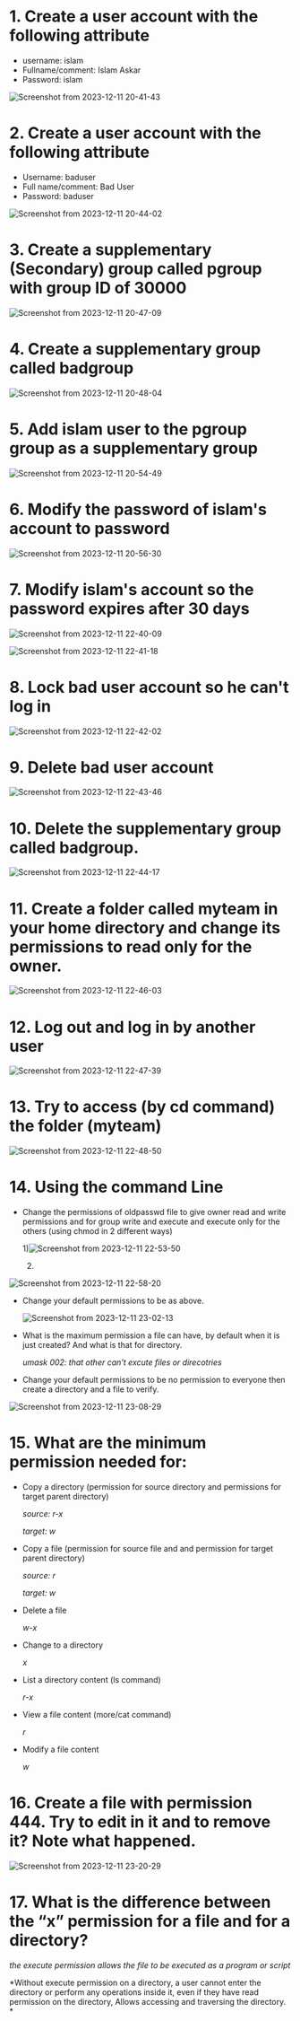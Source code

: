 # 1. Create a user account with the following attribute
  - username: islam
  - Fullname/comment: Islam Askar
  - Password: islam
    
![Screenshot from 2023-12-11 20-41-43](https://github.com/shimaafathi123/ITI_OS_intake44/assets/93112282/6465f9b3-c07d-444a-82ef-e2676f38f86e)

# 2. Create a user account with the following attribute
- Username: baduser
- Full name/comment: Bad User
- Password: baduser

![Screenshot from 2023-12-11 20-44-02](https://github.com/shimaafathi123/ITI_OS_intake44/assets/93112282/61e7b341-29b9-4835-9c97-ac2e3f33207c)

# 3. Create a supplementary (Secondary) group called pgroup with group ID of 30000

![Screenshot from 2023-12-11 20-47-09](https://github.com/shimaafathi123/ITI_OS_intake44/assets/93112282/0e145b7f-6ba3-41da-89c5-8c8959e37ffa)

# 4. Create a supplementary group called badgroup

![Screenshot from 2023-12-11 20-48-04](https://github.com/shimaafathi123/ITI_OS_intake44/assets/93112282/e6dd135f-8449-49f7-8eb2-3d791769504f)

# 5. Add islam user to the pgroup group as a supplementary group

![Screenshot from 2023-12-11 20-54-49](https://github.com/shimaafathi123/ITI_OS_intake44/assets/93112282/4293909a-53e0-4675-bd1c-aec91db34bd3)

# 6. Modify the password of islam's account to password

![Screenshot from 2023-12-11 20-56-30](https://github.com/shimaafathi123/ITI_OS_intake44/assets/93112282/08b8822f-e56a-44af-8f9f-4518875d3eb9)

# 7. Modify islam's account so the password expires after 30 days

![Screenshot from 2023-12-11 22-40-09](https://github.com/shimaafathi123/ITI_OS_intake44/assets/93112282/9a4c7254-73fd-41f6-8d14-acf5ca7a4942)

![Screenshot from 2023-12-11 22-41-18](https://github.com/shimaafathi123/ITI_OS_intake44/assets/93112282/8b6f4bef-0464-4cae-95d7-721b7faaf161)

# 8. Lock bad user account so he can't log in

![Screenshot from 2023-12-11 22-42-02](https://github.com/shimaafathi123/ITI_OS_intake44/assets/93112282/f334bdd6-804a-4253-b046-9846a205f699)

# 9. Delete bad user account

![Screenshot from 2023-12-11 22-43-46](https://github.com/shimaafathi123/ITI_OS_intake44/assets/93112282/893f379c-e13c-42ef-9c09-6062b00c9327)

# 10. Delete the supplementary group called badgroup.

![Screenshot from 2023-12-11 22-44-17](https://github.com/shimaafathi123/ITI_OS_intake44/assets/93112282/aad335d2-ba09-425d-a376-e6dd6a00ab6a)

# 11. Create a folder called myteam in your home directory and change its permissions to read only for the owner.

![Screenshot from 2023-12-11 22-46-03](https://github.com/shimaafathi123/ITI_OS_intake44/assets/93112282/e4bcb787-a74d-481f-a979-b1d89a29677c)


# 12. Log out and log in by another user

![Screenshot from 2023-12-11 22-47-39](https://github.com/shimaafathi123/ITI_OS_intake44/assets/93112282/3c32c6ff-a32b-4607-bd7e-99b305b0f43b)


# 13. Try to access (by cd command) the folder (myteam)

![Screenshot from 2023-12-11 22-48-50](https://github.com/shimaafathi123/ITI_OS_intake44/assets/93112282/7a3468ae-3c10-44f6-bd16-19b3f4fb2fdf)

# 14. Using the command Line
- Change the permissions of oldpasswd file to give owner read and write permissions and for group write and execute and execute      only for the others (using chmod in 2 different ways)
  
  1)![Screenshot from 2023-12-11 22-53-50](https://github.com/shimaafathi123/ITI_OS_intake44/assets/93112282/132c9d2e-12d9-4a19-ade7-7421bb8f9ee2)

  2) 
![Screenshot from 2023-12-11 22-58-20](https://github.com/shimaafathi123/ITI_OS_intake44/assets/93112282/d554e1ad-3d97-412b-8c2c-838e7998de9b)

  
- Change your default permissions to be as above.

  ![Screenshot from 2023-12-11 23-02-13](https://github.com/shimaafathi123/ITI_OS_intake44/assets/93112282/492da913-e4ba-4d97-bd13-032ddc083cf3)

- What is the maximum permission a file can have, by default when it is just created? And what is that for directory.

  *umask 002: that other can't excute files or direcotries*
  
- Change your default permissions to be no permission to everyone then create a directory and a file to verify.

![Screenshot from 2023-12-11 23-08-29](https://github.com/shimaafathi123/ITI_OS_intake44/assets/93112282/6bde511e-5573-44cc-b238-19c2c2cb82f9)


# 15. What are the minimum permission needed for:
- Copy a directory (permission for source directory and permissions for target parent directory)
  
  *source: r-x*

  *target: w*

  
- Copy a file (permission for source file and and permission for target parent directory)

    *source: r*

    *target: w*

  
- Delete a file

    *w-x*

  
- Change to a directory

    *x*

  
- List a directory content (ls command)

  *r-x*

  
- View a file content (more/cat command)

  *r*
  
- Modify a file content

   *w*
  
# 16. Create a file with permission 444. Try to edit in it and to remove it? Note what happened.


![Screenshot from 2023-12-11 23-20-29](https://github.com/shimaafathi123/ITI_OS_intake44/assets/93112282/3675f04b-90fe-45f5-9962-4f7a92b9eaa2)

# 17. What is the difference between the “x” permission for a file and for a directory?

*the execute permission allows the file to be executed as a program or script*


*Without execute permission on a directory, a user cannot enter the directory or perform any operations inside it, even if they have read permission on the directory, Allows accessing and traversing the directory. *




